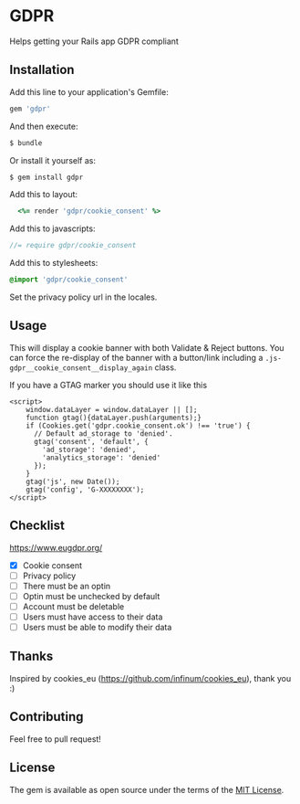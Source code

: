 # GDPR
Helps getting your Rails app GDPR compliant

## Installation
Add this line to your application's Gemfile:

```ruby
gem 'gdpr'
```

And then execute:
```bash
$ bundle
```

Or install it yourself as:
```bash
$ gem install gdpr
```

Add this to layout:
```ruby
  <%= render 'gdpr/cookie_consent' %>
```

Add this to javascripts:
```js
//= require gdpr/cookie_consent
```

Add this to stylesheets:
```sass
@import 'gdpr/cookie_consent'
```

Set the privacy policy url in the locales.

## Usage
This will display a cookie banner with both Validate & Reject buttons.
You can force the re-display of the banner with a button/link including a `.js-gdpr__cookie_consent__display_again` class.


If you have a GTAG marker you should use it like this
```
<script>
    window.dataLayer = window.dataLayer || [];
    function gtag(){dataLayer.push(arguments);}
    if (Cookies.get('gdpr.cookie_consent.ok') !== 'true') {
      // Default ad_storage to 'denied'.
      gtag('consent', 'default', {
        'ad_storage': 'denied',
        'analytics_storage': 'denied'
      });
    }
    gtag('js', new Date());
    gtag('config', 'G-XXXXXXXX');
</script>
```

## Checklist

https://www.eugdpr.org/

- [x] Cookie consent
- [ ] Privacy policy
- [ ] There must be an optin
- [ ] Optin must be unchecked by default
- [ ] Account must be deletable
- [ ] Users must have access to their data
- [ ] Users must be able to modify their data

## Thanks

Inspired by cookies_eu (https://github.com/infinum/cookies_eu), thank you :)

## Contributing
Feel free to pull request!

## License
The gem is available as open source under the terms of the [MIT License](http://opensource.org/licenses/MIT).
